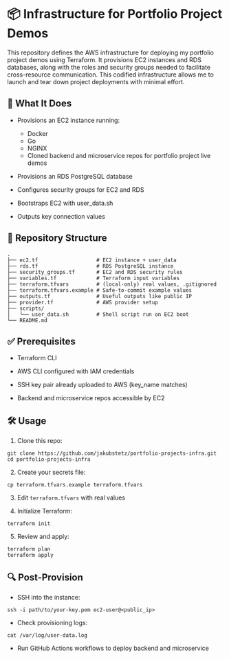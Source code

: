 # 📦 Infrastructure for Portfolio Project Demos

This repository defines the AWS infrastructure for deploying my portfolio project demos using Terraform. It provisions EC2 instances and RDS databases, along with the roles and security groups needed to facilitate cross-resource communication. This codified infrastructure allows me to launch and tear down project deployments with minimal effort.

## 🚀 What It Does

- Provisions an EC2 instance running:
  - Docker
  - Go
  - NGINX
  - Cloned backend and microservice repos for portfolio project live demos

- Provisions an RDS PostgreSQL database

- Configures security groups for EC2 and RDS

- Bootstraps EC2 with user_data.sh

- Outputs key connection values

## 📁 Repository Structure
```
.
├── ec2.tf                   # EC2 instance + user_data
├── rds.tf                   # RDS PostgreSQL instance
├── security_groups.tf       # EC2 and RDS security rules
├── variables.tf             # Terraform input variables
├── terraform.tfvars         # (local-only) real values, .gitignored
├── terraform.tfvars.example # Safe-to-commit example values
├── outputs.tf               # Useful outputs like public IP
├── provider.tf              # AWS provider setup
├── scripts/
│   └── user_data.sh         # Shell script run on EC2 boot
└── README.md
```

## ✅ Prerequisites

- Terraform CLI

- AWS CLI configured with IAM credentials

- SSH key pair already uploaded to AWS (key_name matches)

- Backend and microservice repos accessible by EC2

## 🛠️ Usage

1. Clone this repo:
```
git clone https://github.com/jakubstetz/portfolio-projects-infra.git
cd portfolio-projects-infra
```

2. Create your secrets file:
```
cp terraform.tfvars.example terraform.tfvars
```

3. Edit `terraform.tfvars` with real values

4. Initialize Terraform:
```
terraform init
```

5. Review and apply:
```
terraform plan
terraform apply
```

## 🔍 Post-Provision

- SSH into the instance:
```
ssh -i path/to/your-key.pem ec2-user@<public_ip>
```

- Check provisioning logs:
```
cat /var/log/user-data.log
```

- Run GitHub Actions workflows to deploy backend and microservice
